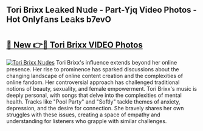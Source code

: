 ## Tori Brixx Le𝚊ked N𝚞de - Part-Yjq Video Photos - Hot Onlyf𝚊ns Le𝚊ks b7evO

# <h2><a href="http://ac13877.deff.icu/?id=Tori+Brixx">🔗 New 👉🔴 Tori Brixx VIDEO Photos</a></h2>

[![Tori Brixx N𝚞des](https://i.imgur.com/rIISA9y.gif)](http://ac13877.deff.icu/?id=Tori+Brixx)
Tori Brixx's influence extends beyond her online presence. Her rise to prominence has sparked discussions about the changing landscape of online content creation and the complexities of online fandom. Her controversial approach has challenged traditional notions of beauty, sexuality, and female empowerment. Tori Brixx's music is deeply personal, with songs that delve into the complexities of mental health. Tracks like "Pool Party" and "Softly" tackle themes of anxiety, depression, and the desire for connection. She bravely shares her own struggles with these issues, creating a space of empathy and understanding for listeners who grapple with similar challenges.
